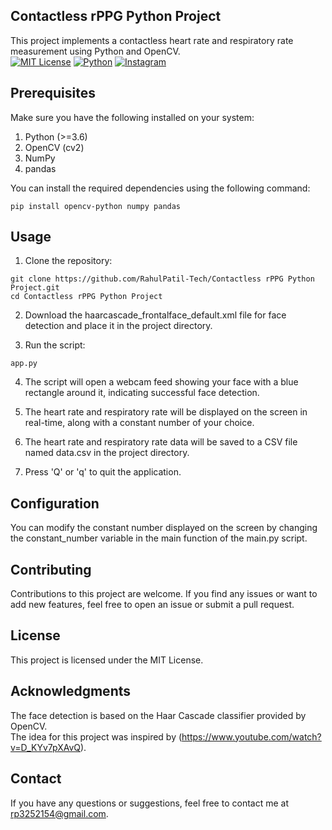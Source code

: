 ## Contactless rPPG Python Project
This project implements a contactless heart rate and respiratory rate measurement using Python and OpenCV.</br>
[![MIT License](https://img.shields.io/badge/License-MIT-blue.svg)](LICENSE)
[![Python](https://img.shields.io/badge/Python-3.6%2B-blue)](https://www.python.org/downloads/)
[![Instagram](https://img.shields.io/badge/Instagram-Follow%20Me-red)](https://www.instagram.com/blood_burner_47/)


## Prerequisites
Make sure you have the following installed on your system:
1. Python (>=3.6)</br>
2. OpenCV (cv2)</br>
3. NumPy</br>
4. pandas</br>

You can install the required dependencies using the following command:
```
pip install opencv-python numpy pandas
```
## Usage
1. Clone the repository:
```
git clone https://github.com/RahulPatil-Tech/Contactless rPPG Python Project.git
cd Contactless rPPG Python Project
```
2. Download the haarcascade_frontalface_default.xml file for face detection and place it in the project directory.

3. Run the script:
```
app.py
```
4. The script will open a webcam feed showing your face with a blue rectangle around it, indicating successful face detection.

5. The heart rate and respiratory rate will be displayed on the screen in real-time, along with a constant number of your choice.

6. The heart rate and respiratory rate data will be saved to a CSV file named data.csv in the project directory.

7. Press 'Q' or 'q' to quit the application.

## Configuration
You can modify the constant number displayed on the screen by changing the constant_number variable in the main function of the main.py script.

## Contributing
Contributions to this project are welcome. If you find any issues or want to add new features, feel free to open an issue or submit a pull request.

## License
This project is licensed under the MIT License.

## Acknowledgments
The face detection is based on the Haar Cascade classifier provided by OpenCV.</br>
The idea for this project was inspired by (https://www.youtube.com/watch?v=D_KYv7pXAvQ).

## Contact
If you have any questions or suggestions, feel free to contact me at rp3252154@gmail.com.
